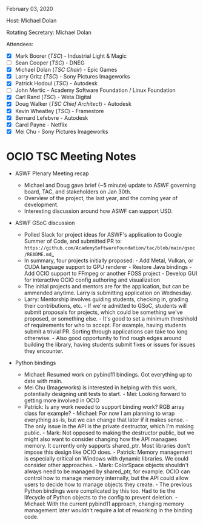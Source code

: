 <!-- SPDX-License-Identifier: CC-BY-4.0 -->
<!-- Copyright Contributors to the OpenColorIO Project. -->

February 03, 2020

Host: Michael Dolan

Rotating Secretary: Michael Dolan

Attendees:
  * [X] Mark Boorer (_TSC_) - Industrial Light & Magic
  * [ ] Sean Cooper (_TSC_) - DNEG
  * [X] Michael Dolan (_TSC Chair_) - Epic Games
  * [X] Larry Gritz (_TSC_) - Sony Pictures Imageworks
  * [X] Patrick Hodoul (_TSC_) - Autodesk
  * [ ] John Mertic - Academy Software Foundation / Linux Foundation
  * [X] Carl Rand (_TSC_) - Weta Digital
  * [X] Doug Walker (_TSC Chief Architect_) - Autodesk
  * [X] Kevin Wheatley (_TSC_) - Framestore
  * [X] Bernard Lefebvre - Autodesk
  * [X] Carol Payne - Netflix
  * [X] Mei Chu - Sony Pictures Imageworks

# **OCIO TSC Meeting Notes**

* ASWF Plenary Meeting recap
    - Michael and Doug gave brief (~5 minute) update to ASWF governing board, 
      TAC, and stakeholders on Jan 30th.
    - Overview of the project, the last year, and the coming year of development.
    - Interesting discussion around how ASWF can support USD.

* ASWF GSoC discussion
    - Polled Slack for project ideas for ASWF's application to Google Summer of 
      Code, and submitted PR to: 
      `https://github.com/AcademySoftwareFoundation/tac/blob/main/gsoc/README.md`_
    - In summary, four projects initially proposed:
          - Add Metal, Vulkan, or CUDA language support to GPU renderer
          - Restore Java bindings
          - Add OCIO support to FFmpeg or another FOSS project
          - Develop GUI for interactive OCIO config authoring and visualization
    - The initial projects and mentors are for the application, but can be ammended 
      anytime. Larry is submitting application on Wednesday.
    - Larry: Mentorship involves guiding students, checking in, grading their 
      contributions, etc.
          - If we're admitted to GSoC, students will submit proposals for projects,
            which could be something we've proposed, or something else.
          - It's good to set a minimum threshhold of requirements for who to accept. 
            For example, having students submit a trivial PR. Sorting through 
            applications can take too long otherwise.
          - Also good opportunity to find rough edges around building the library, 
            having students submit fixes or issues for issues they encounter.
    
* Python bindings
    - Michael: Resumed work on pybind11 bindings. Got everything up to date with 
      main.
    - Mei Chu (Imageworks) is interested in helping with this work, potentially 
      designing unit tests to start.
          - Mei: Looking forward to getting more involved in OCIO
    - Patrick: Is any work needed to support binding work? RGB array class for example?
          - Michael: For now I am planning to wrap everything as-is, but we can change
            that later if it makes sense.
          - The only issue in the API is the private destructor, which I'm making 
            public.
          - Mark: Not opposed to making the destructor public, but we might also want
            to consider changing how the API managaes memory. It currently only 
            supports shared_ptr. Most libraries don't impose this design like OCIO does.
          - Patrick: Memory management is especially critical on Windows with dynamic 
            libraries. We could consider other approaches.
          - Mark: ColorSpace objects shouldn't always need to be managed by shared_ptr, 
            for example. OCIO can control how to manage memory internally, but the API
            could allow users to decide how to manage objects they create.
          - The previous Python bindings were complicated by this too. Had to tie 
            the lifecycle of Python objects to the config to prevent deletion.
          - Michael: With the current pybind11 approach, changing memory management 
            later wouldn't require a lot of reworking in the binding code.
